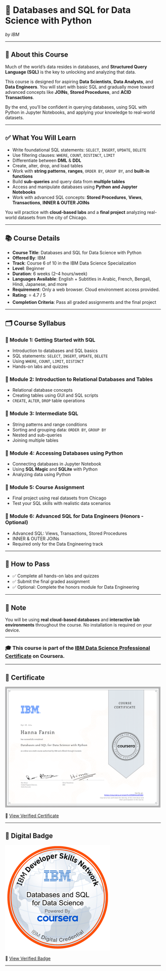 # 📘 Databases and SQL for Data Science with Python
*by IBM*

---

## 🧠 About this Course

Much of the world’s data resides in databases, and **Structured Query Language (SQL)** is the key to unlocking and analyzing that data.

This course is designed for aspiring **Data Scientists**, **Data Analysts**, and **Data Engineers**. You will start with basic SQL and gradually move toward advanced concepts like **JOINs**, **Stored Procedures**, and **ACID Transactions**.

By the end, you’ll be confident in querying databases, using SQL with Python in Jupyter Notebooks, and applying your knowledge to real-world datasets.

---

## ✅ What You Will Learn

- Write foundational SQL statements: `SELECT`, `INSERT`, `UPDATE`, `DELETE`
- Use filtering clauses: `WHERE`, `COUNT`, `DISTINCT`, `LIMIT`
- Differentiate between **DML** & **DDL**
- Create, alter, drop, and load tables
- Work with **string patterns**, **ranges**, `ORDER BY`, `GROUP BY`, and **built-in functions**
- Build **sub-queries** and query data from **multiple tables**
- Access and manipulate databases using **Python and Jupyter Notebooks**
- Work with advanced SQL concepts: **Stored Procedures**, **Views**, **Transactions**, **INNER & OUTER JOINs**

You will practice with **cloud-based labs** and a **final project** analyzing real-world datasets from the city of Chicago.

---

## 📚 Course Details

- **Course Title**: Databases and SQL for Data Science with Python  
- **Offered By**: IBM  
- **Track**: Course 6 of 10 in the IBM Data Science Specialization  
- **Level**: Beginner  
- **Duration**: 6 weeks (2–4 hours/week)  
- **Languages Available**: English + Subtitles in Arabic, French, Bengali, Hindi, Japanese, and more  
- **Requirement**: Only a web browser. Cloud environment access provided.  
- **Rating**: ⭐ 4.7 / 5  
- **Completion Criteria**: Pass all graded assignments and the final project  

---

## 🗂️ Course Syllabus

### 📌 Module 1: Getting Started with SQL
- Introduction to databases and SQL basics
- SQL statements: `SELECT`, `INSERT`, `UPDATE`, `DELETE`
- Using `WHERE`, `COUNT`, `LIMIT`, `DISTINCT`
- Hands-on labs and quizzes

### 📌 Module 2: Introduction to Relational Databases and Tables
- Relational database concepts
- Creating tables using GUI and SQL scripts
- `CREATE`, `ALTER`, `DROP` table operations

### 📌 Module 3: Intermediate SQL
- String patterns and range conditions
- Sorting and grouping data: `ORDER BY`, `GROUP BY`
- Nested and sub-queries
- Joining multiple tables

### 📌 Module 4: Accessing Databases using Python
- Connecting databases in Jupyter Notebook
- Using **SQL Magic** and **SQLite** with Python
- Analyzing data using Python

### 📌 Module 5: Course Assignment
- Final project using real datasets from Chicago
- Test your SQL skills with realistic data scenarios

### 📌 Module 6: Advanced SQL for Data Engineers (Honors - Optional)
- Advanced SQL: Views, Transactions, Stored Procedures
- INNER & OUTER JOINs
- Required only for the Data Engineering track

---

## 🏁 How to Pass

- ✅ Complete all hands-on labs and quizzes
- ✅ Submit the final graded assignment
- ✅ Optional: Complete the honors module for Data Engineering

---

## 📌 Note

You will be using **real cloud-based databases** and **interactive lab environments** throughout the course. No installation is required on your device.

---

### 🎓 This course is part of the [IBM Data Science Professional Certificate](https://www.coursera.org/professional-certificates/ibm-data-science) on Coursera.

---

## 📜 Certificate

![Certificate Preview](../assets/Coursera6.png)

🔗 [View Verified Certificate](https://www.coursera.org/account/accomplishments/verify/47D9QKHAYVB3)

---

## 🏅 Digital Badge

![Badge](../assets/badge6.png)

🔗 [View Verified Badge](https://www.credly.com/earner/earned/badge/56ab7565-ca84-4d44-821a-cbee109de602)

---
